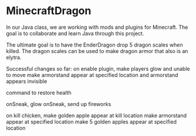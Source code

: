 # MinecraftDragon

In our Java class, we are working with mods and plugins for Minecraft.  The goal is to collaborate and learn Java through this project.

The ultimate goal is to have the EnderDragon drop 5 dragon scales when killed.  The dragon scales can be used to make dragon armor that also is an elytra.

Successful changes so far:
on enable plugin, make players glow and unable to move
make armorstand appear at specified location
and armorstand appears invisible

command to restore health

onSneak, glow
onSneak, send up fireworks

on kill chicken, make golden apple appear at kill location
make armorstand appear at specified location
make 5 golden apples appear at specified location

